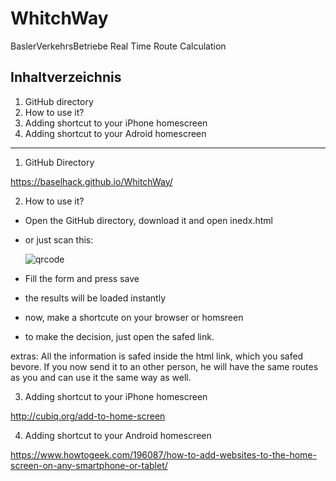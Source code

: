 # WhitchWay
BaslerVerkehrsBetriebe Real Time Route Calculation

Inhaltverzeichnis
-------------------------------------------
1. GitHub directory
2. How to use it?
3. Adding shortcut to your iPhone homescreen
4. Adding shortcut to your Adroid homescreen
-------------------------------------------


1. GitHub Directory

https://baselhack.github.io/WhitchWay/



2. How to use it?
- Open the GitHub directory, download it and open inedx.html
- or just scan this:
  
  
  ![qrcode](https://api.qrserver.com/v1/create-qr-code/?data=https%3A%2F%2Fbaselhack.github.io%2FWhitchWay%2F&size=300x300&margin=0)
- Fill the form and press save
- the results will be loaded instantly
- now, make a shortcute on your browser or homsreen 
- to make the decision, just open the safed link.

extras:
All the information is safed inside the html link, which you safed bevore. If you now send it to an other person, he will have the same routes as you and can use it the same way as well. 

3. Adding shortcut to your iPhone homescreen


http://cubiq.org/add-to-home-screen



4. Adding shortcut to your Android homescreen

https://www.howtogeek.com/196087/how-to-add-websites-to-the-home-screen-on-any-smartphone-or-tablet/




